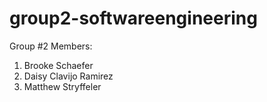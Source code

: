 # group2-softwareengineering

Group #2
Members: 
1. Brooke Schaefer
2. Daisy Clavijo Ramirez
3. Matthew Stryffeler
